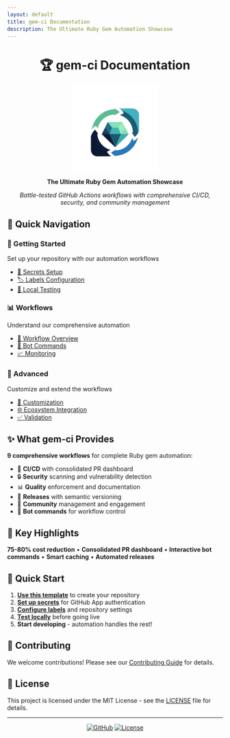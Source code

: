 ```yaml
---
layout: default
title: gem-ci Documentation
description: The Ultimate Ruby Gem Automation Showcase
---
```


<div align="center">

# 🏆 gem-ci Documentation

<img src="../public/gem-ci-transparent-bg.png" alt="gem-ci Logo" width="200">

**The Ultimate Ruby Gem Automation Showcase**

*Battle-tested GitHub Actions workflows with comprehensive CI/CD, security, and community management*

</div>

## 🚀 Quick Navigation

<div class="grid">
  <div class="card">
    <h3>🏁 Getting Started</h3>
    <p>Set up your repository with our automation workflows</p>
    <ul>
      <li><a href="setup/secrets">🔐 Secrets Setup</a></li>
      <li><a href="setup/labels">🏷️ Labels Configuration</a></li>
      <li><a href="guides/local-testing">🧪 Local Testing</a></li>
    </ul>
  </div>
  
  <div class="card">
    <h3>📊 Workflows</h3>
    <p>Understand our comprehensive automation</p>
    <ul>
      <li><a href="workflows/overview">🔄 Workflow Overview</a></li>
      <li><a href="guides/bot-commands">🤖 Bot Commands</a></li>
      <li><a href="guides/monitoring">📈 Monitoring</a></li>
    </ul>
  </div>
  
  <div class="card">
    <h3>🎯 Advanced</h3>
    <p>Customize and extend the workflows</p>
    <ul>
      <li><a href="guides/customization">🔧 Customization</a></li>
      <li><a href="guides/ecosystem">🌐 Ecosystem Integration</a></li>
      <li><a href="guides/validation">✅ Validation</a></li>
    </ul>
  </div>
</div>

## ✨ What gem-ci Provides

**9 comprehensive workflows** for complete Ruby gem automation:

- 🔄 **CI/CD** with consolidated PR dashboard
- 🔒 **Security** scanning and vulnerability detection  
- 📊 **Quality** enforcement and documentation
- 🚀 **Releases** with semantic versioning
- 👥 **Community** management and engagement
- 🤖 **Bot commands** for workflow control

## 🎯 Key Highlights

**75-80% cost reduction** • **Consolidated PR dashboard** • **Interactive bot commands** • **Smart caching** • **Automated releases**

## 🚀 Quick Start

1. **[Use this template](https://github.com/patrick204nqh/gem-ci/generate)** to create your repository
2. **[Set up secrets](setup/secrets)** for GitHub App authentication
3. **[Configure labels](setup/labels)** and repository settings
4. **[Test locally](guides/local-testing)** before going live
5. **Start developing** - automation handles the rest!

## 🤝 Contributing

We welcome contributions! Please see our [Contributing Guide](../CONTRIBUTING.md) for details.

## 📄 License

This project is licensed under the MIT License - see the [LICENSE](../LICENSE.txt) file for details.

---

<div align="center">

[![GitHub](https://img.shields.io/badge/GitHub-patrick204nqh%2Fgem--ci-blue?style=flat-square&logo=github)](https://github.com/patrick204nqh/gem-ci)
[![License](https://img.shields.io/badge/License-MIT-yellow.svg?style=flat-square)](../LICENSE.txt)

</div>